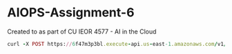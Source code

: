 # AIOPS-Assignment-6
Created to as part of CU IEOR 4577 - AI in the Cloud 

```ruby
curl -X POST https://6f47m3p3bl.execute-api.us-east-1.amazonaws.com/v1/predict --header "Content-Type:application/json" --data '{"tweet": "Sample tweet"}'
```
